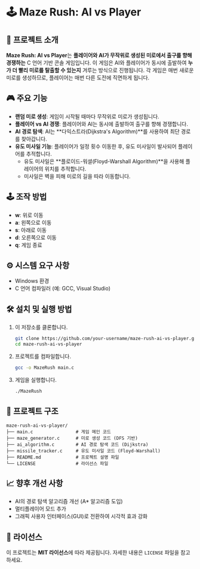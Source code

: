# 🕹️ Maze Rush: AI vs Player

## 📌 프로젝트 소개
**Maze Rush: AI vs Player**는 **플레이어와 AI가 무작위로 생성된 미로에서 출구를 향해 경쟁하는** C 언어 기반 콘솔 게임입니다. 이 게임은 AI와 플레이어가 동시에 출발하여 **누가 더 빨리 미로를 탈출할 수 있는지** 겨루는 방식으로 진행됩니다. 각 게임은 매번 새로운 미로를 생성하므로, 플레이어는 매번 다른 도전에 직면하게 됩니다.

## 🎮 주요 기능
- **랜덤 미로 생성**: 게임이 시작될 때마다 무작위로 미로가 생성됩니다.
- **플레이어 vs AI 경쟁**: 플레이어와 AI는 동시에 출발하여 출구를 향해 경쟁합니다.
- **AI 경로 탐색**: AI는 **다익스트라(Dijkstra's Algorithm)**를 사용하여 최단 경로를 찾아갑니다.
- **유도 미사일 기능**: 플레이어가 일정 횟수 이동한 후, 유도 미사일이 발사되어 플레이어를 추적합니다.
  - 유도 미사일은 **플로이드-워셜(Floyd-Warshall Algorithm)**을 사용해 플레이어의 위치를 추적합니다.
  - 미사일은 벽을 피해 미로의 길을 따라 이동합니다.
  
## 🕹️ 조작 방법
- **w**: 위로 이동
- **a**: 왼쪽으로 이동
- **s**: 아래로 이동
- **d**: 오른쪽으로 이동
- **q**: 게임 종료

## ⚙️ 시스템 요구 사항
- Windows 환경
- C 언어 컴파일러 (예: GCC, Visual Studio)

## 🛠️ 설치 및 실행 방법
1. 이 저장소를 클론합니다.
    ```bash
    git clone https://github.com/your-username/maze-rush-ai-vs-player.git
    cd maze-rush-ai-vs-player
    ```
2. 프로젝트를 컴파일합니다.
    ```bash
    gcc -o MazeRush main.c
    ```
3. 게임을 실행합니다.
    ```bash
    ./MazeRush
    ```

## 📂 프로젝트 구조
```
maze-rush-ai-vs-player/
├── main.c                # 게임 메인 코드
├── maze_generator.c      # 미로 생성 코드 (DFS 기반)
├── ai_algorithm.c        # AI 경로 탐색 코드 (Dijkstra)
├── missile_tracker.c     # 유도 미사일 코드 (Floyd-Warshall)
├── README.md             # 프로젝트 설명 파일
└── LICENSE               # 라이선스 파일
```

## 📈 향후 개선 사항
- AI의 경로 탐색 알고리즘 개선 (A* 알고리즘 도입)
- 멀티플레이어 모드 추가
- 그래픽 사용자 인터페이스(GUI)로 전환하여 시각적 효과 강화

## 📄 라이선스
이 프로젝트는 **MIT 라이선스**에 따라 제공됩니다. 자세한 내용은 `LICENSE` 파일을 참고하세요.